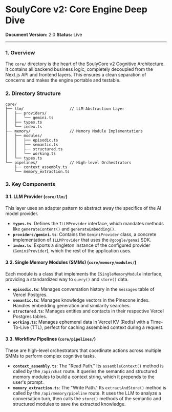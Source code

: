 # SoulyCore v2: Core Engine Deep Dive

**Document Version:** 2.0
**Status:** Live

---

### 1. Overview

The `core/` directory is the heart of the SoulyCore v2 Cognitive Architecture. It contains all backend business logic, completely decoupled from the Next.js API and frontend layers. This ensures a clean separation of concerns and makes the engine portable and testable.

### 2. Directory Structure

```
core/
├── llm/                    // LLM Abstraction Layer
│   ├── providers/
│   │   └── gemini.ts
│   ├── types.ts
│   └── index.ts
├── memory/                 // Memory Module Implementations
│   ├── modules/
│   │   ├── episodic.ts
│   │   ├── semantic.ts
│   │   ├── structured.ts
│   │   └── working.ts
│   └── types.ts
└── pipelines/              // High-level Orchestrators
    ├── context_assembly.ts
    └── memory_extraction.ts
```

### 3. Key Components

#### 3.1. LLM Provider (`core/llm/`)

This layer uses an adapter pattern to abstract away the specifics of the AI model provider.
- **`types.ts`**: Defines the `ILLMProvider` interface, which mandates methods like `generateContent()` and `generateEmbedding()`.
- **`providers/gemini.ts`**: Contains the `GeminiProvider` class, a concrete implementation of `ILLMProvider` that uses the `@google/genai` SDK.
- **`index.ts`**: Exports a singleton instance of the configured provider (`GeminiProvider`), which the rest of the application uses.

#### 3.2. Single Memory Modules (SMMs) (`core/memory/modules/`)

Each module is a class that implements the `ISingleMemoryModule` interface, providing a standardized way to `query()` and `store()` data.

- **`episodic.ts`**: Manages conversation history in the `messages` table of Vercel Postgres.
- **`semantic.ts`**: Manages knowledge vectors in the Pinecone index. Handles embedding generation and similarity searches.
- **`structured.ts`**: Manages entities and contacts in their respective Vercel Postgres tables.
- **`working.ts`**: Manages ephemeral data in Vercel KV (Redis) with a Time-To-Live (TTL), perfect for caching assembled context during a request.

#### 3.3. Workflow Pipelines (`core/pipelines/`)

These are high-level orchestrators that coordinate actions across multiple SMMs to perform complex cognitive tasks.

- **`context_assembly.ts`**: The "Read Path." Its `assembleContext()` method is called by the `/api/chat` route. It queries the semantic and structured memory modules to build a context string, which it prepends to the user's prompt.
- **`memory_extraction.ts`**: The "Write Path." Its `extractAndStore()` method is called by the `/api/memory/pipeline` route. It uses the LLM to analyze a conversation turn, then calls the `store()` methods of the semantic and structured modules to save the extracted knowledge.